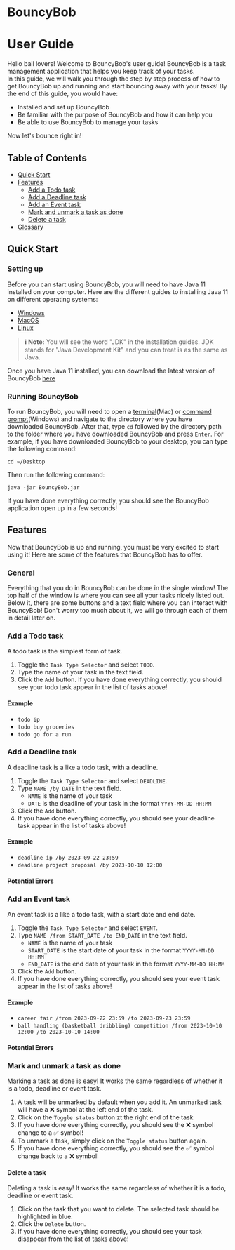 # BouncyBob
# User Guide
Hello ball lovers! Welcome to BouncyBob's user guide! BouncyBob is a task management application that helps you keep track of your tasks.  
In this guide, we will walk you through the step by step process of how to get BouncyBob up and running and start bouncing away with your tasks!
By the end of this guide, you would have:
- Installed and set up BouncyBob
- Be familiar with the purpose of BouncyBob and how it can help you
- Be able to use BouncyBob to manage your tasks

Now let's bounce right in!
## Table of Contents
- [Quick Start](#quick-start)
- [Features](#features)
  - [Add a Todo task](#add-a-todo-task)
  - [Add a Deadline task](#add-a-deadline-task)
  - [Add an Event task](#add-an-event-task)
  - [Mark and unmark a task as done](#mark-and-unmark-a-task-as-done)
  - [Delete a task](#delete-a-task)
- [Glossary](#glossary)

## Quick Start
### Setting up
Before you can start using BouncyBob, you will need to have Java 11 installed on your computer. Here are the different guides to installing Java 11 on different operating systems:
- [Windows](https://docs.oracle.com/en/java/javase/11/install/installation-jdk-microsoft-windows-platforms.html#GUID-A7E27B90-A28D-4237-9383-A58B416071CA)
- [MacOS](https://docs.oracle.com/en/java/javase/11/install/installation-jdk-macos.html#GUID-2FE451B0-9572-4E38-A1A5-568B77B146DE)
- [Linux](https://docs.oracle.com/en/java/javase/11/install/installation-jdk-linux-platforms.html#GUID-737A84E4-2EFF-4D38-8E60-3E29D1B884B8)

> **ℹ️ Note:**
> You will see the word "JDK" in the installation guides. JDK stands for "Java Development Kit" and you can treat is as the same as Java.

Once you have Java 11 installed, you can download the latest version of BouncyBob [here]()
### Running BouncyBob
To run BouncyBob, you will need to open a [terminal](https://support.apple.com/en-sg/guide/terminal/apd5265185d-f365-44cb-8b09-71a064a42125/mac)(Mac) or [command prompt](https://support.kaspersky.com/common/windows/14637#block0)(Windows) and navigate to the directory where you have downloaded BouncyBob.
After that, type `cd` followed by the directory path to the folder where you have downloaded BouncyBob and press `Enter`. For example, if you have downloaded BouncyBob to your desktop, you can type the following command:  
```
cd ~/Desktop
```
Then run the following command:
```
java -jar BouncyBob.jar
```
If you have done everything correctly, you should see the BouncyBob application open up in a few seconds!
## Features 
Now that BouncyBob is up and running, you must be very excited to start using it! Here are some of the features that BouncyBob has to offer.
### General
Everything that you do in BouncyBob can be done in the single window! The top half of the window is where you can see all your tasks nicely listed out. Below it, there are some buttons and a text field where you can interact with BouncyBob! Don't worry too much about it, we will go through each of them in detail later on.
### Add a Todo task
A todo task is the simplest form of task.
1. Toggle the `Task Type Selector` and select `TODO`.
2. Type the name of your task in the text field.
3. Click the `Add` button.
If you have done everything correctly, you should see your todo task appear in the list of tasks above!

#### Example
- `todo ip`
- `todo buy groceries`
- `todo go for a run`

### Add a Deadline task
A deadline task is a like a todo task, with a deadline.
1. Toggle the `Task Type Selector` and select `DEADLINE`.
2. Type `NAME /by DATE` in the text field.
    - `NAME` is the name of your task
    - `DATE` is the deadline of your task in the format `YYYY-MM-DD HH:MM`
3. Click the `Add` button.
4. If you have done everything correctly, you should see your deadline task appear in the list of tasks above!

#### Example
- `deadline ip /by 2023-09-22 23:59`
- `deadline project proposal /by 2023-10-10 12:00`

#### Potential Errors

### Add an Event task
An event task is a like a todo task, with a start date and end date.
1. Toggle the `Task Type Selector` and select `EVENT`.
2. Type `NAME /from START_DATE /to END_DATE` in the text field.
    - `NAME` is the name of your task
    - `START_DATE` is the start date of your task in the format `YYYY-MM-DD HH:MM`
    - `END_DATE` is the end date of your task in the format `YYYY-MM-DD HH:MM`
3. Click the `Add` button.
4. If you have done everything correctly, you should see your event task appear in the list of tasks above!

#### Example
- `career fair /from 2023-09-22 23:59 /to 2023-09-23 23:59`
- `ball handling (basketball dribbling) competition /from 2023-10-10 12:00 /to 2023-10-10 14:00`

#### Potential Errors

### Mark and unmark a task as done
Marking a task as done is easy! It works the same regardless of whether it is a todo, deadline or event task.
1. A task will be unmarked by default when you add it. An unmarked task will have a ❌ symbol at the left end of the task.
2. Click on the `Toggle status` button zt the right end of the task
3. If you have done everything correctly, you should see the ❌ symbol change to a ✅ symbol!
4. To unmark a task, simply click on the `Toggle status` button again.
5. If you have done everything correctly, you should see the ✅ symbol change back to a ❌ symbol!

#### Delete a task
Deleting a task is easy! It works the same regardless of whether it is a todo, deadline or event task.
1. Click on the task that you want to delete. The selected task should be highlighted in blue.
2. Click the `Delete` button.
3. If you have done everything correctly, you should see your task disappear from the list of tasks above!
